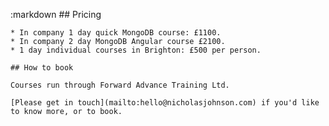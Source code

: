 :markdown
    ## Pricing
  
    * In company 1 day quick MongoDB course: £1100.
    * In company 2 day MongoDB Angular course £2100.
    * 1 day individual courses in Brighton: £500 per person.
  
    ## How to book
  
    Courses run through Forward Advance Training Ltd.
  
    [Please get in touch](mailto:hello@nicholasjohnson.com) if you'd like to know more, or to book.
  